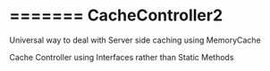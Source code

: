
=======
CacheController2
================

Universal way to deal with Server side caching using MemoryCache

Cache Controller using Interfaces rather than Static Methods

